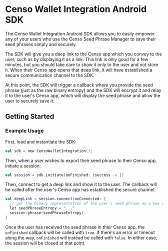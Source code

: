 # Censo Wallet Integration Android SDK

The Censo Wallet Integration Android SDK allows you to easily empower any of your users who use
the Censo Seed Phrase Manager to save their seed phrases simply and securely.

The SDK will give you a deep link to the Censo app which you convey to the user, such as by
displaying it as a link. This link is only good for a few minutes, but you should take
care to show it only to the user and not store it. When their Censo app opens that deep link,
it will have established a secure communication channel to the SDK.

At this point, the SDK will trigger a callback where you provide the seed phrase (just as the
raw binary entropy) and the SDK will encrypt it and relay it to the user's Censo app, which
will display the seed phrase and allow the user to securely save it.

## Getting Started

### Example Usage

First, load and instantiate the SDK:

```kotlin
val sdk = new CensoWalletIntegration();
```

Then, when a user wishes to export their seed phrase to their Censo app, initiate a session:

```kotlin
val session = sdk.initiate(onFinished: {success -> })
```

Then, connect to get a deep link and show it to the user. The callback will be called after the
user's Censo app has established the secure channel.

```kotlin
val deepLink = session.connect(onConnected: {
  // get the binary representation of the user's seed phrase as a hex number
  let seedPhraseEntropy = "..."
  session.phrase(seedPhraseEntropy)
}
```

Once the user has received the seed phrase in their Censo app, the `onFinished` callback
will be called with `true`. If there's an error or timeout along the way, `onFinished`
will instead be called with `false`. In either case, the session will be closed at that
point.
